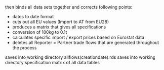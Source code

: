 
then binds all data sets together and corrects following points:

* dates to date format
* cuts out all EU values (Import to AT from EU28)
* produces a matrix that gives all specifications
* conversion of 100kg to 0.1t
* calculates specific import / export prices based on Eurostat data
* deletes all Reporter = Partner trade flows that are generated throughout the process

saves into working directory allflows(creationdate).rds
saves into working directory specification matrix of all data tables
